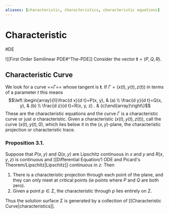 ```yaml
---
aliases: [characteristic, characteristics, characteristic equations]
---
```

# Characteristic
#DE 

![[First Order Semilinear PDE#^The-PDE]]
Consider the vector $\mathbf{t}=(P, Q, R)$.
## Characteristic Curve

We look for a curve ==$\Gamma$== whose tangent is $\mathbf{t}$. If $\Gamma=(x(t), y(t), z(t))$ in terms of a parameter $t$ this means
$$\left.\begin{array}{ll}\frac{d x}{d t}=P(x, y), & (a) \\ \frac{d y}{d t}=Q(x, y), & (b) \\ \frac{d z}{d t}=R(x, y, z) . & (c)\end{array}\right\}$$
These are the characteristic equations and the curve $\Gamma$ is a characteristic curve or just $a$ characteristic. Given a characteristic $(x(t), y(t), z(t))$, call the curve $(x(t), y(t), 0)$, which lies below it in the $(x, y)$-plane, the characteristic projection or characteristic trace.

### Proposition 3.1.
Suppose that $P(x, y)$ and $Q(x, y)$ are Lipschitz continuous in $x$ and $y$ and $R(x, y, z)$ is continuous and [[Differential Equation/1 ODE and Picard's Theorem/Lipschitz|Lipschitz]] continuous in $z$. Then
1) There is a characteristic projection through each point of the plane, and they can only meet at critical points (ie points where $P$ and $Q$ are both zero).
2) Given a point $p \in \Sigma$, the characteristic through $p$ lies entirely on $\Sigma$.

Thus the solution surface $\Sigma$ is generated by a collection of [[Characteristic Curve|characteristics]].


